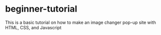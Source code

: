 # beginner-tutorial
This is a basic tutorial on how to make an image changer pop-up site with HTML, CSS, and Javascript 
